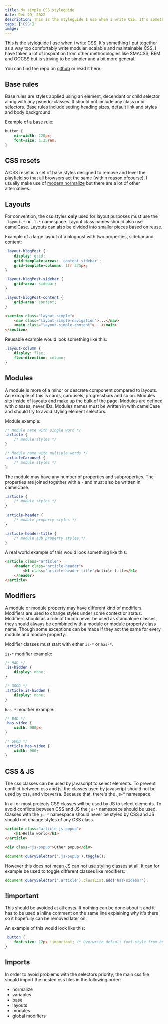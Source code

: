 ```yaml
---
title: My simple CSS styleguide
date: Dec 29, 2022
description: This is the styleguide I use when i write CSS. It's something I put together as a way too comfortably write modular, scalable and maintainable CSS.
tags: ['CSS']
image: ''
---
```


This is the styleguide I use when i write CSS. It's something I put together as a way too
comfortably write modular, scalable and maintainable CSS. I have taken a lot of inspiration from other
methodologies like SMACSS, BEM and OOCSS but is striving to be simpler and a bit more general.

You can find the repo on [github](https://github.com/Jimvid/css-style-guide) or read it here.

## Base rules

Base rules are styles applied using an element, decendant or child selector along with any psuedo-classes.
It should not include any class or id selectors. Base rules include setting heading sizes, default link and
styles and body background.

Example of a base rule:

```css
button {
	min-width: 120px;
	font-size: 1.25rem;
}
```

## CSS resets

A CSS reset is a set of base styles designed to remove and level the playfield so that all browsers
act the same (within reason ofcourse). I usually make use of [modern normalize](https://github.com/sindresorhus/modern-normalize)
but there are a lot of other alternatives.

## Layouts

For convention, the css styles **only** used for layout purposes must use the `.layout-*` or `.l-*` namespace.
Layout class names should also use camelCase. Layouts can also be divided into smaller pieces based on reuse.

Example of a large layout of a blogpost with two properties, sidebar and content:

```css
.layout-blogPost {
	display: grid;
	grid-template-areas: 'content sidebar';
	grid-template-columns: 1fr 375px;
}

.layout-blogPost-sidebar {
	grid-area: sidebar;
}

.layout-blogPost-content {
	grid-area: content;
}
```

```html
<section class="layout-simple">
	<nav class="layout-simple-navigation">...</nav>
	<main class="layout-simple-content">...</main>
</section>
```

Reusable example would look something like this:

```css
.layout-column {
	display: flex;
	flex-direction: column;
}
```

## Modules

A module is more of a minor or descrete component compared to layouts. An exmaple of this is cards, carousels,
progressbars and so on. Modules sits inside of layouts and make up the bulk of the page. Modules are defined with
classes, never IDs. Modules names must be written in with camelCase and should try to avoid styling element selectors.

Module example:

```css
/* Module name with single word */
.article {
	/* module styles */
}

/* Module name with multiple words */
.articleCarousel {
	/* module styles */
}
```

The module may have any number of properties and subproperties. The properties are
joined together with a `-` and must also be written in camelCase.

```css
.article {
	/* module styles */
}

.article-header {
	/* module property styles */
}

.article-header-title {
	/* module sub property styles */
}
```

A real world example of this would look something like this:

```html
<article class="article">
	<header class="article-header">
		<h1 class="article-header-title">Article title</h1>
	</header>
</article>
```

## Modifiers

A module or module property may have different kind of modifiers. Modifiers are used to change styles under
some context or status. Modifiers should as a rule of thumb never be used as standalone classes, they should always
be combined with a module or module property class name. Though some exceptions can be made if they
act the same for every module and module property.

Modifier classes must start with either `is-*` or `has-*`.

`is-*` modifier example:

```css
/* BAD */
.is-hidden {
	display: none;
}

/* GOOD */
.article.is-hidden {
	display: none;
}
```

`has-*` modifier example:

```css
/* BAD */
.has-video {
	width: 900px;
}

/* GOOD */
.article.has-video {
	width: 900;
}
```

## CSS & JS

The css classes can be used by javascript to select elements. To prevent conflict between css and js, the classes
used by javascript should not be used by css, and viceversa. Because that, there's the .js-\* namespace:

In all or most projects CSS classes will be used by JS to select elements. To avoid conflicts between CSS and JS the `js-*`
namsspace should be used. Classes with the `js-*` namespace should never be styled by CSS and JS should not change styles of any
CSS class.

```html
<article class="article js-popup">
	<h1>Hello world</h1>
</article>

<div class="js-popup">Other popup</div>
```

```javascript
document.querySelector('.js-popup').toggle();
```

However this does not mean JS can not use styling classes at all. It can for example be used to toggle different classes like modifiers:

```javascript
document.querySelector('.article').classList.add('has-sidebar');
```

## !important

This should be avoided at all costs. If nothing can be done about it and it has to be used a inline comment on
the same line explaining why it's there so it hopefully can be removed later on.

An example of this would look like this:

```css
.button {
	font-size: 12px !important; /* Overwrite default font-style from bootstrap button */
}
```

## Imports

In order to avoid problems with the selectors priority, the main css file should import the nested
css files in the following order:

- normalize
- variables
- base
- layouts
- modules
- global modifiers
